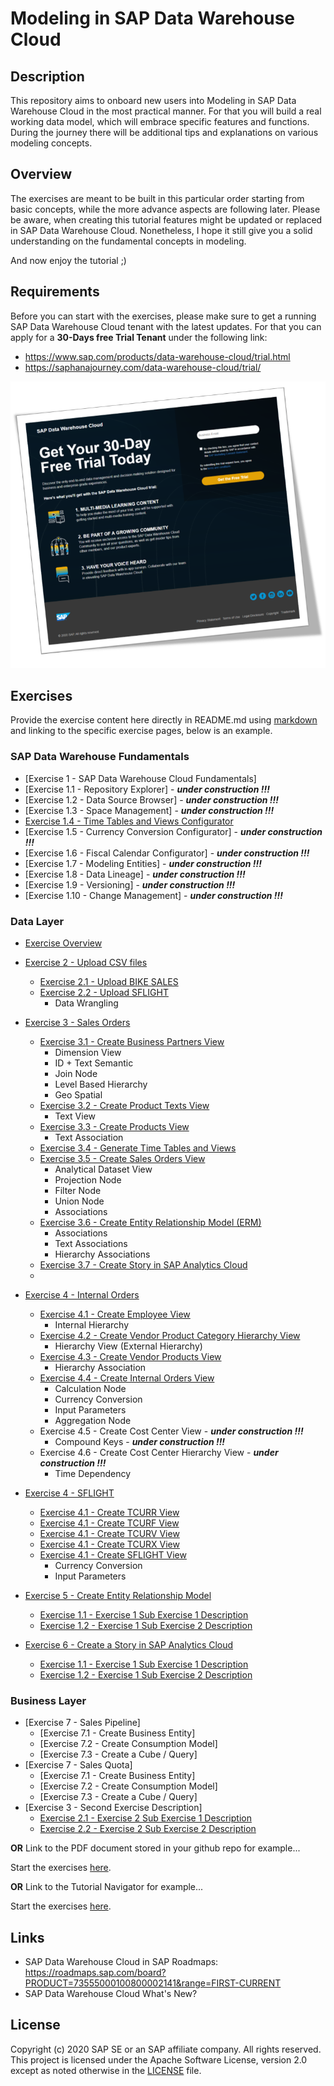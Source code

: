 # Modeling in SAP Data Warehouse Cloud
## Description

This repository aims to onboard new users into Modeling in SAP Data Warehouse Cloud in the most practical manner. For that you will build a real working data model, which will embrace specific features and functions. During the journey there will be additional tips and explanations on various modeling concepts.

## Overview

The exercises are meant to be built in this particular order starting from basic concepts, while the more advance aspects are following later. 
Please be aware, when creating this tutorial features might be updated or replaced in SAP Data Warehouse Cloud. 
Nonetheless, I hope it still give you a solid understanding on the fundamental concepts in modeling. 

And now enjoy the tutorial ;) 


## Requirements
Before you can start with the exercises, please make sure to get a running SAP Data Warehouse Cloud tenant with the latest updates.
For that you can apply for a **30-Days free Trial Tenant** under the following link:
- https://www.sap.com/products/data-warehouse-cloud/trial.html
- https://saphanajourney.com/data-warehouse-cloud/trial/

[![DWC_Free_Trial](/images/FreeDWCTrial.png)](https://saphanajourney.com/data-warehouse-cloud/trial/)

## Exercises

Provide the exercise content here directly in README.md using [markdown](https://guides.github.com/features/mastering-markdown/) and linking to the specific exercise pages, below is an example.

### SAP Data Warehouse Fundamentals
- [Exercise 1 - SAP Data Warehouse Cloud Fundamentals]
- [Exercise 1.1 - Repository Explorer] - <b><i>under construction !!!</i></b>
- [Exercise 1.2 - Data Source Browser] - <b><i>under construction !!!</i></b>
- [Exercise 1.3 - Space Management] - <b><i>under construction !!!</i></b>
- [Exercise 1.4 - Time Tables and Views Configurator](exercises/ex1/time-tables-views)
- [Exercise 1.5 - Currency Conversion Configurator] - <b><i>under construction !!!</i></b>
- [Exercise 1.6 - Fiscal Calendar Configurator] - <b><i>under construction !!!</i></b>
- [Exercise 1.7 - Modeling Entities] - <b><i>under construction !!!</i></b>
- [Exercise 1.8 - Data Lineage] - <b><i>under construction !!!</i></b>
- [Exercise 1.9 - Versioning] - <b><i>under construction !!!</i></b>
- [Exercise 1.10 - Change Management] - <b><i>under construction !!!</i></b>

### Data Layer
- [Exercise Overview](exercises/overview/)

- [Exercise 2 - Upload CSV files](exercises/ex2/)
     - [Exercise 2.1 - Upload BIKE SALES](exercises/ex2/upload-bike-sales)
     - [Exercise 2.2 - Upload SFLIGHT](exercises/ex2/upload-sflight)
        - Data Wrangling    
 
- [Exercise 3 - Sales Orders](exercises/ex3/)  
    - [Exercise 3.1 - Create Business Partners View](exercises/ex3/business-partners-view)
        - Dimension View
        - ID + Text Semantic
        - Join Node  
        - Level Based Hierarchy 
        - Geo Spatial
    - [Exercise 3.2 - Create Product Texts View](exercises/ex3/product-texts-view)
        - Text View 
    - [Exercise 3.3 - Create Products View](exercises/ex3#products-view)
        - Text Association   
    - [Exercise 3.4 - Generate Time Tables and Views](exercises/ex1/time-tables-views)
    - [Exercise 3.5 - Create Sales Orders View](exercises/ex3/sales-orders-view)
        - Analytical Dataset View
        - Projection Node
        - Filter Node
        - Union Node
        - Associations
    - [Exercise 3.6 - Create Entity Relationship Model (ERM)](exercises/ex3/entity-relationship-model)
        - Associations
        - Text Associations
        - Hierarchy Associations
    - [Exercise 3.7 - Create Story in SAP Analytics Cloud](exercises/ex3/create-story-in-sap-analytics-cloud)
    - 
- [Exercise 4 - Internal Orders](exercises/ex4/)
    - [Exercise 4.1 - Create Employee View](exercises/ex4/employees-view)
        - Internal Hierarchy  
    - [Exercise 4.2 - Create Vendor Product Category Hierarchy View](exercises/ex4/vendor-product-category-hierarchy-view)
        - Hierarchy View (External Hierarchy)
    - [Exercise 4.3 - Create Vendor Products View](exercises/ex4/vendor-products-view)
        - Hierarchy Association  
    - [Exercise 4.4 - Create Internal Orders View](exercises/ex4/internal-orders-view)
        - Calculation Node 
        - Currency Conversion 
        - Input Parameters 
        - Aggregation Node 
    - Exercise 4.5 - Create Cost Center View - <b><i>under construction !!!</i></b>
        - Compound Keys - <b><i>under construction !!!</i></b>
    - Exercise 4.6 - Create Cost Center Hierarchy View - <b><i>under construction !!!</i></b>
        - Time Dependency
 
- [Exercise 4 - SFLIGHT](exercises/ex4/)
    - [Exercise 4.1 - Create TCURR View](exercises/ex4/employees-view)
    - [Exercise 4.1 - Create TCURF View](exercises/ex4/employees-view)
    - [Exercise 4.1 - Create TCURV View](exercises/ex4/employees-view)
    - [Exercise 4.1 - Create TCURX View](exercises/ex4/employees-view)
    - [Exercise 4.1 - Create SFLIGHT View](exercises/ex4/employees-view)
        - Currency Conversion
        - Input Parameters
             
- [Exercise 5 - Create Entity Relationship Model](exercises/ex1/)
    - [Exercise 1.1 - Exercise 1 Sub Exercise 1 Description](exercises/ex1#exercise-11-sub-exercise-1-description)
    - [Exercise 1.2 - Exercise 1 Sub Exercise 2 Description](exercises/ex1#exercise-12-sub-exercise-2-description)
- [Exercise 6 - Create a Story in SAP Analytics Cloud](exercises/ex1/)
    - [Exercise 1.1 - Exercise 1 Sub Exercise 1 Description](exercises/ex1#exercise-11-sub-exercise-1-description)
    - [Exercise 1.2 - Exercise 1 Sub Exercise 2 Description](exercises/ex1#exercise-12-sub-exercise-2-description)



### Business Layer
- [Exercise 7 - Sales Pipeline]
    - [Exercise 7.1 - Create Business Entity]
    - [Exercise 7.2 - Create Consumption Model]
    - [Exercise 7.3 - Create a Cube / Query]
- [Exercise 7 - Sales Quota]
    - [Exercise 7.1 - Create Business Entity]
    - [Exercise 7.2 - Create Consumption Model]
    - [Exercise 7.3 - Create a Cube / Query]
- [Exercise 3 - Second Exercise Description]
    - [Exercise 2.1 - Exercise 2 Sub Exercise 1 Description](exercises/ex2#exercise-21-sub-exercise-1-description)
    - [Exercise 2.2 - Exercise 2 Sub Exercise 2 Description](exercises/ex2#exercise-22-sub-exercise-2-description)


**OR** Link to the PDF document stored in your github repo for example...

Start the exercises [here](exercises/myPDFDoc.pdf).
    
**OR** Link to the Tutorial Navigator for example...

Start the exercises [here](https://developers.sap.com/tutorials/abap-environment-trial-onboarding.html).

## Links
- SAP Data Warehouse Cloud in SAP Roadmaps: https://roadmaps.sap.com/board?PRODUCT=73555000100800002141&range=FIRST-CURRENT
- SAP Data Warehouse Cloud What's New?

## License
Copyright (c) 2020 SAP SE or an SAP affiliate company. All rights reserved. This project is licensed under the Apache Software License, version 2.0 except as noted otherwise in the [LICENSE](LICENSES/Apache-2.0.txt) file.
